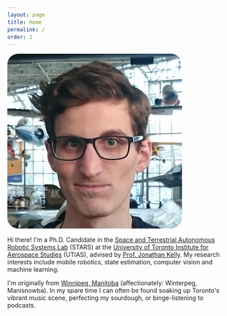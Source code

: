 ```yaml
---
layout: page
title: Home
permalink: /
order: 1
---
```


<div>
<img class="col one right" style="border-radius: 25px" src="/assets/img/headshot.jpg">
<p>
Hi there! I'm a Ph.D. Candidate in the <a href="//starslab.ca/" target="_blank">Space and Terrestrial Autonomous Robotic Systems Lab</a> (STARS) at the <a href="//utias.utoronto.ca/" target="_blank">University of Toronto Institute for Aerospace Studies</a> (UTIAS), advised by <a href="//jonathankelly.info" target="_blank">Prof. Jonathan Kelly</a>.
My research interests include mobile robotics, state estimation, computer vision and machine learning.
<p>
</p>
I'm originally from <a href="//www.google.ca/maps/place/Winnipeg,+MB" target="_blank">Winnipeg, Manitoba</a> (affectionately: Winterpeg, Manisnowba).
In my spare time I can often be found soaking up Toronto's vibrant music scene, perfecting my sourdough, or binge-listening to podcasts.
</p>
</div>
